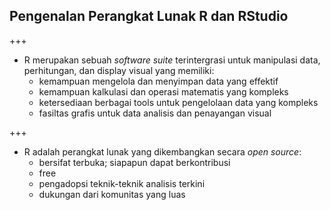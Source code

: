## Pengenalan Perangkat Lunak R dan RStudio

+++

- R merupakan sebuah _software suite_ terintergrasi untuk manipulasi data, perhitungan, dan display visual yang memiliki:
    - kemampuan mengelola dan menyimpan data yang effektif
    - kemampuan kalkulasi dan operasi matematis yang kompleks
    - ketersediaan berbagai tools untuk pengelolaan data yang kompleks
    - fasiltas grafis untuk data analisis dan penayangan visual

+++
 
- R adalah perangkat lunak yang dikembangkan secara _open source_:
    - bersifat terbuka; siapapun dapat berkontribusi
    - free
    - pengadopsi teknik-teknik analisis terkini
    - dukungan dari komunitas yang luas
